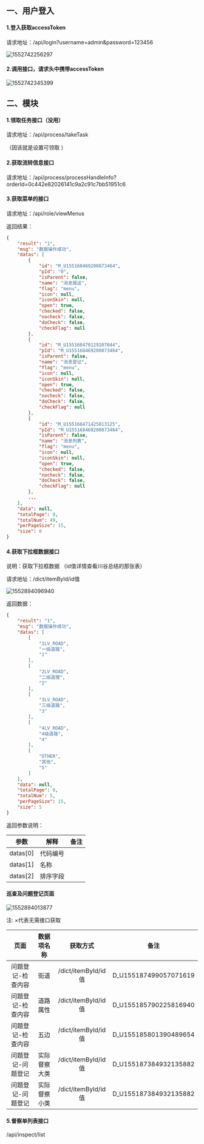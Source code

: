 ## 一、用户登入

#### 1.登入获取accessToken
请求地址：/api/login?username=admin&password=123456

![1552742256297](C:\Users\Jcobo\AppData\Roaming\Typora\typora-user-images\1552742256297.png)

#### 2.调用接口，请求头中携带accessToken

![1552742345399](C:\Users\Jcobo\AppData\Roaming\Typora\typora-user-images\1552742345399.png)





## 二、模块

#### 1.领取任务接口（没用）

请求地址：/api/process/takeTask

（因该就是设置可领取 ）



#### 2.获取流转信息接口

请求地址：/api/process/processHandleInfo?orderId=0c442e82026141c9a2c91c7bb51951c6





#### 3.获取菜单的接口

请求地址：/api/role/viewMenus

返回结果：

```json
{
    "result": "1",
    "msg": "数据操作成功",
    "datas": [
        {
            "id": "M_U155168469200873464",
            "pId": "0",
            "isParent": false,
            "name": "消息报送",
            "flag": "menu",
            "icon": null,
            "iconSkin": null,
            "open": true,
            "checked": false,
            "nocheck": false,
            "doCheck": false,
            "checkFlag": null
        },
        {
            "id": "M_U155168470129207044",
            "pId": "M_U155168469200873464",
            "isParent": false,
            "name": "消息登记",
            "flag": "menu",
            "icon": null,
            "iconSkin": null,
            "open": true,
            "checked": false,
            "nocheck": false,
            "doCheck": false,
            "checkFlag": null
        },
        {
            "id": "M_U155168471425813125",
            "pId": "M_U155168469200873464",
            "isParent": false,
            "name": "消息列表",
            "flag": "menu",
            "icon": null,
            "iconSkin": null,
            "open": true,
            "checked": false,
            "nocheck": false,
            "doCheck": false,
            "checkFlag": null
        },
        ...
    ],
    "data": null,
    "totalPage": 0,
    "totalNum": 49,
    "perPageSize": 15,
    "size": 0
}
```



#### 4.获取下拉框数据接口

说明：获取下拉框数据 （id值详情查看川谷总结的那张表）

请求地址：/dict/itemById/id值

![1552894096940](C:\Users\Jcobo\AppData\Roaming\Typora\typora-user-images\1552894096940.png)

返回数据：

```json
{
    "result": "1",
    "msg": "数据操作成功",
    "datas": [
        [
            "1LV_ROAD",
            "一级道路",
            "1"
        ],
        [
            "2LV_ROAD",
            "二级道理",
            "2"
        ],
        [
            "3LV_ROAD",
            "三级道路",
            "3"
        ],
        [
            "4LV_ROAD",
            "4级道路",
            "4"
        ],
        [
            "OTHER",
            "其他",
            "5"
        ]
    ],
    "data": null,
    "totalPage": 0,
    "totalNum": 5,
    "perPageSize": 15,
    "size": 5
}
```

返回参数说明：

|   参数   | 解释     | 备注 |
| :------: | -------- | ---- |
| datas[0] | 代码编号 |      |
| datas[1] | 名称     |      |
| datas[2] | 排序字段 |      |



#### 巡查及问题登记页面

![1552894013877](C:\Users\Jcobo\AppData\Roaming\Typora\typora-user-images\1552894013877.png)



注: ×代表无需接口获取

|       页面        |  数据项名称  |      获取方式       |         备注          |
| :---------------: | :----------: | :-----------------: | :-------------------: |
| 问题登记-检查内容 |     街道     | /dict/itemById/id值 | D_U155187499057071619 |
| 问题登记-检查内容 |   道路属性   | /dict/itemById/id值 | D_U155185790225816940 |
| 问题登记-检查内容 |     五边     | /dict/itemById/id值 | D_U155185801390489654 |
| 问题登记-问题登记 | 实际督察大类 | /dict/itemById/id值 | D_U155187384932135882 |
| 问题登记-问题登记 | 实际督察小类 | /dict/itemById/id值 | D_U155187384932135882 |

#### 5.督察单列表接口

/api/inspect/list